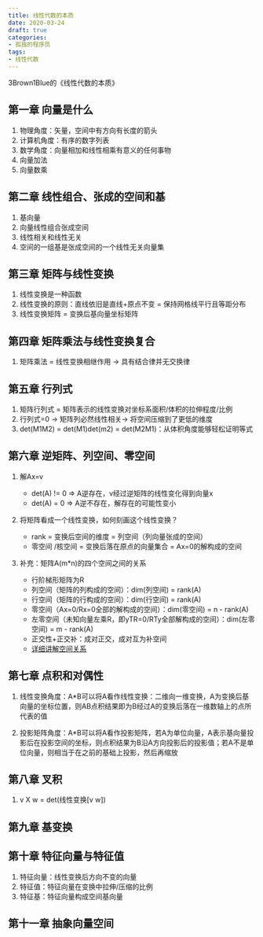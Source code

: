 ```yaml
---
title: 线性代数的本质
date: 2020-03-24
draft: true
categories:
- 孤独的程序员
tags:
- 线性代数
---
```


3Brown1Blue的《线性代数的本质》

<!--more-->

## 第一章 向量是什么

1. 物理角度：矢量，空间中有方向有长度的箭头
1. 计算机角度：有序的数字列表
1. 数学角度：向量相加和线性相乘有意义的任何事物
1. 向量加法
1. 向量数乘


## 第二章 线性组合、张成的空间和基

1. 基向量
1. 向量线性组合张成空间
1. 线性相关和线性无关
1. 空间的一组基是张成空间的一个线性无关向量集


## 第三章 矩阵与线性变换

1. 线性变换是一种函数
1. 线性变换的原则：直线依旧是直线+原点不变 = 保持网格线平行且等距分布
1. 线性变换矩阵 = 变换后基向量坐标矩阵


## 第四章 矩阵乘法与线性变换复合

1. 矩阵乘法 = 线性变换相继作用 -> 具有结合律并无交换律


## 第五章 行列式

1. 矩阵行列式 = 矩阵表示的线性变换对坐标系面积/体积的拉伸程度/比例
1. 行列式=0 -> 矩阵列必然线性相关-> 将空间压缩到了更低的维度
1. det(M1M2) = det(M1)det(m2) = det(M2M1)：从体积角度能够轻松证明等式


## 第六章 逆矩阵、列空间、零空间

1. 解Ax=v
    * det(A) != 0 => A逆存在，v经过逆矩阵的线性变化得到向量x
    * det(A) = 0 => A逆不存在，解存在的可能性变小

1. 将矩阵看成一个线性变换，如何刻画这个线性变换？
    * rank = 变换后空间的维度 = 列空间（列向量张成的空间）
    * 零空间 /核空间 = 变换后落在原点的向量集合 = Ax=0的解构成的空间

1. 补充：矩阵A(m*n)的四个空间之间的关系
    * 行阶梯形矩阵为R
    * 列空间（矩阵的列构成的空间）：dim(列空间) = rank(A)
    * 行空间（矩阵的行构成的空间）：dim(行空间) = rank(A)
    * 零空间（Ax=0/Rx=0全部的解构成的空间）：dim(零空间) = n - rank(A)
    * 左零空间（未知向量左乘R，即yTR=0/RTy全部解构成的空间）：dim(左零空间) = m - rank(A) 
    * 正交性+正交补：成对正交，成对互为补空间
	* [详细讲解空间关系][1]

## 第七章 点积和对偶性

1. 线性变换角度：A*B可以将A看作线性变换：二维向一维变换，A为变换后基向量的坐标位置，则AB点积结果即为B经过A的变换后落在一维数轴上的点所代表的值

1. 投影矩阵角度：A*B可以将A看作投影矩阵，若A为单位向量，A表示基向量投影后在投影空间的坐标，则点积结果为B沿A方向投影后的投影值；若A不是单位向量，则相当于在之前的基础上投影，然后再缩放


## 第八章 叉积

1. v X w = det(线性变换[v w])


## 第九章 基变换


## 第十章 特征向量与特征值

1. 特征向量：线性变换后方向不变的向量
1. 特征值：特征向量在变换中拉伸/压缩的比例
1. 特征基：特征向量构成空间基向量


## 第十一章 抽象向量空间





[1]: https://zhuanlan.zhihu.com/p/34056351 "详细讲解空间关系"
